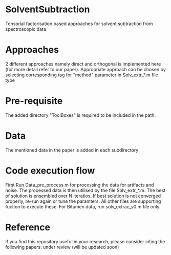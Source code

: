 # SolventSubtraction
Tensorial factorisation based approaches for solvent subtraction from spectroscopic data

# Approaches
2 different approaches namely direct and orthogonal is implemented here (for more detail refer to our paper). Appropriate approach can be chosen by selecting corresponding tag for "method" parameter in Solv_extr_*.m file type

# Pre-requisite
The added directory "ToolBoxes" is required to be included in the path.

# Data
The mentioned data in the paper is added in each subdirectory 

# Code execution flow
First Run Data_pre_process.m for processing the data for artifacts and noise. The processed data is then utilised by the file Solv_extr_*.m. The best of solution is ensembled over N iteratios. If best solution is not converged properly, re-run again or tune the paramters.
All other files are supporting fuction to execute these.
For Bitumen data, run solv_extrac_v0.m file only.


# Reference
If you find this repository useful in your research, please consider citing the following papers:
under review (will be updated soon)
